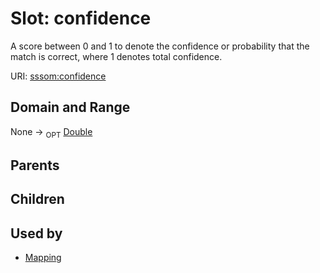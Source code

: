 
# Slot: confidence


A score between 0 and 1 to denote the confidence or probability that the match is correct, where 1 denotes total confidence.

URI: [sssom:confidence](http://w3id.org/sssom/confidence)


## Domain and Range

None ->  <sub>OPT</sub> [Double](types/Double.md)

## Parents


## Children


## Used by

 * [Mapping](Mapping.md)
